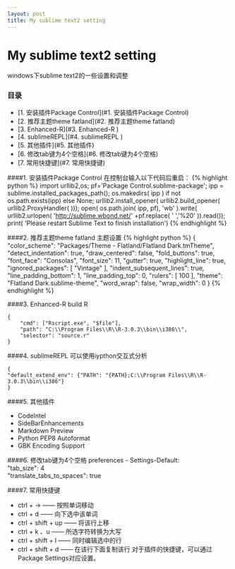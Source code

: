 ```yaml
---
layout: post
title: My sublime text2 setting
---
```


My sublime text2 setting
============================
windows下sublime text2的一些设置和调整

### 目录
<!-- MarkdownTOC depth=4 -->
- [1. 安装插件Package Control](#1. 安装插件Package Control)
- [2. 推荐主题theme fatland](#2. 推荐主题theme fatland)
- [3. Enhanced-R](#3. Enhanced-R  )
- [4. sublimeREPL](#4. sublimeREPL )
- [5. 其他插件](#5. 其他插件)
- [6. 修改tab键为4个空格](#6. 修改tab键为4个空格)
- [7. 常用快捷键](#7. 常用快捷键)
<!-- /MarkdownTOC -->

<a name="1. 安装插件Package Control"/>

####1. 安装插件Package Control
在控制台输入以下代码后重启：
{% highlight python %}
    import urllib2,os; pf='Package Control.sublime-package';
    ipp = sublime.installed_packages_path();
    os.makedirs( ipp ) if not os.path.exists(ipp) else None;
    urllib2.install_opener( urllib2.build_opener( urllib2.ProxyHandler( )));
    open( os.path.join( ipp, pf), 'wb' ).write( urllib2.urlopen( 'http://sublime.wbond.net/' +pf.replace( ' ','%20' )).read());
    print( 'Please restart Sublime Text to finish installation')
{% endhighlight %}

<a name="2. 推荐主题theme fatland"/>

####2. 推荐主题theme fatland
主题设置
{% highlight python %}
    {
        "color_scheme": "Packages/Theme - Flatland/Flatland Dark.tmTheme",
        "detect_indentation": true,
        "draw_centered": false,
        "fold_buttons": true,
        "font_face": "Consolas",
        "font_size": 11,
        "gutter": true,
        "highlight_line": true,
        "ignored_packages":
        [
            "Vintage"
        ],
        "indent_subsequent_lines": true,
        "line_padding_bottom": 1,
        "line_padding_top": 0,
        "rulers":
        [
            100
        ],
        "theme": "Flatland Dark.sublime-theme",
        "word_wrap": false,
        "wrap_width": 0
    }
{% endhighlight %}

<a name="3. Enhanced-R"/>

####3. Enhanced-R
build R 

    {
        "cmd": ["Rscript.exe", "$file"],
        "path": "C:\\Program Files\\R\\R-3.0.3\\bin\\i386\\",
        "selector": "source.r"
    }


<a name="4. sublimeREPL"/>

####4. sublimeREPL
可以使用iypthon交互式分析

    {  
    "default_extend_env": {"PATH": "{PATH};C:\\Program Files\\R\\R-3.0.3\\bin\\i386"}  
    }  

<a name="5. 其他插件"/>

####5. 其他插件
* CodeIntel  
* SideBarEnhancements 
* Markdown Preview
* Python PEP8 Autoformat
* GBK Encoding Support

<a name="6. 修改tab键为4个空格"/>

####6. 修改tab键为4个空格
    preferences - Settings-Default:  
    "tab_size": 4  
    "translate_tabs_to_spaces": true  

<a name="7. 常用快捷键"/>

####7. 常用快捷键
- ctrl + -> —— 按照单词移动
- ctrl + d —— 向下选中该单词
- ctrl + shift + up —— 将该行上移
- ctrl + k 、u —— 所选字符转换为大写 
- ctrl + shift + l —— 同时编辑选中的行
- ctrl + shift + d —— 在该行下面复制该行
对于插件的快捷键，可以通过 Package Settings对应设置。
